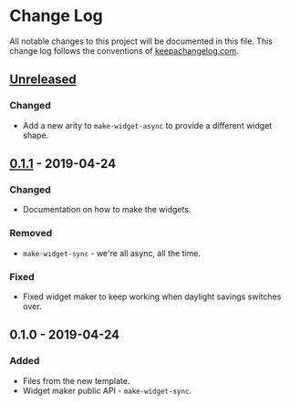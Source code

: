 # Change Log
All notable changes to this project will be documented in this file. This change log follows the conventions of [keepachangelog.com](http://keepachangelog.com/).

## [Unreleased]
### Changed
- Add a new arity to `make-widget-async` to provide a different widget shape.

## [0.1.1] - 2019-04-24
### Changed
- Documentation on how to make the widgets.

### Removed
- `make-widget-sync` - we're all async, all the time.

### Fixed
- Fixed widget maker to keep working when daylight savings switches over.

## 0.1.0 - 2019-04-24
### Added
- Files from the new template.
- Widget maker public API - `make-widget-sync`.

[Unreleased]: https://github.com/your-name/docbrown/compare/0.1.1...HEAD
[0.1.1]: https://github.com/your-name/docbrown/compare/0.1.0...0.1.1
